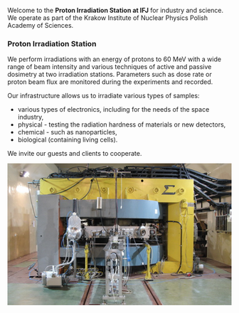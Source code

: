 ﻿---
hide:
    - toc
    - navigation
enable:
    - tabs

theme:
  features:
    - [tabs]
---

Welcome to the **Proton Irradiation Station at IFJ** for industry and science. We operate as part of the Krakow Institute of Nuclear Physics Polish Academy of Sciences. 


### Proton Irradiation Station
We  perform irradiations with an energy of protons to 60 MeV with a wide range of beam intensity and various techniques of active and passive dosimetry at two irradiation stations. Parameters such as dose rate or proton beam flux are monitored during the experiments and recorded.

Our infrastructure allows us to irradiate various types of samples:  
- various types of electronics, including for the needs of the space industry,
- physical - testing the radiation hardness of materials or new detectors,  
- chemical - such as nanoparticles,  
- biological (containing living cells).

We invite our guests and clients to cooperate.

![AIC-144 cyclotron](img/aic.png)
